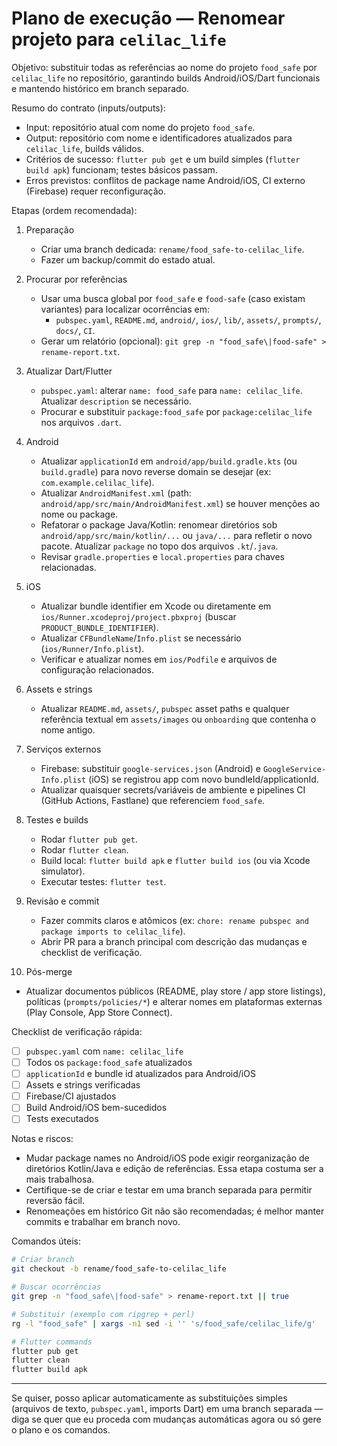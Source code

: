 # Plano de execução — Renomear projeto para `celilac_life`

Objetivo: substituir todas as referências ao nome do projeto `food_safe` por `celilac_life` no repositório, garantindo builds Android/iOS/Dart funcionais e mantendo histórico em branch separado.

Resumo do contrato (inputs/outputs):
- Input: repositório atual com nome do projeto `food_safe`.
- Output: repositório com nome e identificadores atualizados para `celilac_life`, builds válidos.
- Critérios de sucesso: `flutter pub get` e um build simples (`flutter build apk`) funcionam; testes básicos passam.
- Erros previstos: conflitos de package name Android/iOS, CI externo (Firebase) requer reconfiguração.

Etapas (ordem recomendada):

1) Preparação
   - Criar uma branch dedicada: `rename/food_safe-to-celilac_life`.
   - Fazer um backup/commit do estado atual.

2) Procurar por referências
   - Usar uma busca global por `food_safe` e `food-safe` (caso existam variantes) para localizar ocorrências em:
     - `pubspec.yaml`, `README.md`, `android/`, `ios/`, `lib/`, `assets/`, `prompts/`, `docs/`, `CI`.
   - Gerar um relatório (opcional): `git grep -n "food_safe\|food-safe" > rename-report.txt`.

3) Atualizar Dart/Flutter
   - `pubspec.yaml`: alterar `name: food_safe` para `name: celilac_life`. Atualizar `description` se necessário.
   - Procurar e substituir `package:food_safe` por `package:celilac_life` nos arquivos `.dart`.

4) Android
   - Atualizar `applicationId` em `android/app/build.gradle.kts` (ou `build.gradle`) para novo reverse domain se desejar (ex: `com.example.celilac_life`).
   - Atualizar `AndroidManifest.xml` (path: `android/app/src/main/AndroidManifest.xml`) se houver menções ao nome ou package.
   - Refatorar o package Java/Kotlin: renomear diretórios sob `android/app/src/main/kotlin/...` ou `java/...` para refletir o novo pacote. Atualizar `package` no topo dos arquivos `.kt`/`.java`.
   - Revisar `gradle.properties` e `local.properties` para chaves relacionadas.

5) iOS
   - Atualizar bundle identifier em Xcode ou diretamente em `ios/Runner.xcodeproj/project.pbxproj` (buscar `PRODUCT_BUNDLE_IDENTIFIER`).
   - Atualizar `CFBundleName`/`Info.plist` se necessário (`ios/Runner/Info.plist`).
   - Verificar e atualizar nomes em `ios/Podfile` e arquivos de configuração relacionados.

6) Assets e strings
   - Atualizar `README.md`, `assets/`, `pubspec` asset paths e qualquer referência textual em `assets/images` ou `onboarding` que contenha o nome antigo.

7) Serviços externos
   - Firebase: substituir `google-services.json` (Android) e `GoogleService-Info.plist` (iOS) se registrou app com novo bundleId/applicationId.
   - Atualizar quaisquer secrets/variáveis de ambiente e pipelines CI (GitHub Actions, Fastlane) que referenciem `food_safe`.

8) Testes e builds
   - Rodar `flutter pub get`.
   - Rodar `flutter clean`.
   - Build local: `flutter build apk` e `flutter build ios` (ou via Xcode simulator).
   - Executar testes: `flutter test`.

9) Revisão e commit
   - Fazer commits claros e atômicos (ex: `chore: rename pubspec and package imports to celilac_life`).
   - Abrir PR para a branch principal com descrição das mudanças e checklist de verificação.

10) Pós-merge
   - Atualizar documentos públicos (README, play store / app store listings), políticas (`prompts/policies/*`) e alterar nomes em plataformas externas (Play Console, App Store Connect).

Checklist de verificação rápida:
- [ ] `pubspec.yaml` com `name: celilac_life`
- [ ] Todos os `package:food_safe` atualizados
- [ ] `applicationId` e bundle id atualizados para Android/iOS
- [ ] Assets e strings verificadas
- [ ] Firebase/CI ajustados
- [ ] Build Android/iOS bem-sucedidos
- [ ] Tests executados

Notas e riscos:
- Mudar package names no Android/iOS pode exigir reorganização de diretórios Kotlin/Java e edição de referências. Essa etapa costuma ser a mais trabalhosa.
- Certifique-se de criar e testar em uma branch separada para permitir reversão fácil.
- Renomeações em histórico Git não são recomendadas; é melhor manter commits e trabalhar em branch novo.

Comandos úteis:

```bash
# Criar branch
git checkout -b rename/food_safe-to-celilac_life

# Buscar ocorrências
git grep -n "food_safe\|food-safe" > rename-report.txt || true

# Substituir (exemplo com ripgrep + perl)
rg -l "food_safe" | xargs -n1 sed -i '' 's/food_safe/celilac_life/g'

# Flutter commands
flutter pub get
flutter clean
flutter build apk
```

---

Se quiser, posso aplicar automaticamente as substituições simples (arquivos de texto, `pubspec.yaml`, imports Dart) em uma branch separada — diga se quer que eu proceda com mudanças automáticas agora ou só gere o plano e os comandos.
